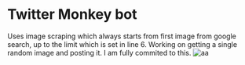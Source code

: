 
<h1>Twitter Monkey bot</h1>

Uses image scraping which always starts from first image from google search, up to the limit which is set in line 6.
Working on getting a single random image and posting it.
I am fully commited to this.
![aa](https://user-images.githubusercontent.com/72727072/118412689-10f02f00-b6a4-11eb-9842-7a8b2f33e23a.png)
